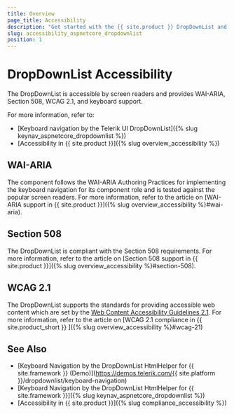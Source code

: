 ```yaml
---
title: Overview
page_title: Accessibility
description: "Get started with the {{ site.product }} DropDownList and learn about its accessibility support for WAI-ARIA, Section 508, and WCAG 2.1."
slug: accessibility_aspnetcore_dropdownlist
position: 1
---
```


# DropDownList Accessibility

The DropDownList is accessible by screen readers and provides WAI-ARIA, Section 508, WCAG 2.1, and keyboard support.

For more information, refer to:
* [Keyboard navigation by the Telerik UI DropDownList]({% slug keynav_aspnetcore_dropdownlist %})
* [Accessibility in {{ site.product }}]({% slug overview_accessibility %})

## WAI-ARIA

The component follows the WAI-ARIA Authoring Practices for implementing the keyboard navigation for its component role and is tested against the popular screen readers. For more information, refer to the article on [WAI-ARIA support in {{ site.product }}]({% slug overview_accessibility %}#wai-aria).

## Section 508

The DropDownList is compliant with the Section 508 requirements. For more information, refer to the article on [Section 508 support in {{ site.product }}]({% slug overview_accessibility %}#section-508).

## WCAG 2.1

The DropDownList supports the standards for providing accessible web content which are set by the [Web Content Accessibility Guidelines 2.1](https://www.w3.org/TR/WCAG/). For more information, refer to the article on [WCAG 2.1 compliance in {{ site.product_short }} ]({% slug overview_accessibility %}#wcag-21)

## See Also

* [Keyboard Navigation by the DropDownList HtmlHelper for {{ site.framework }} (Demo)](https://demos.telerik.com/{{ site.platform }}/dropdownlist/keyboard-navigation)
* [Keyboard Navigation by the DropDownList HtmlHelper for {{ site.framework }}]({% slug keynav_aspnetcore_dropdownlist %})
* [Accessibility in {{ site.product }}]({% slug compliance_accessibility %})
